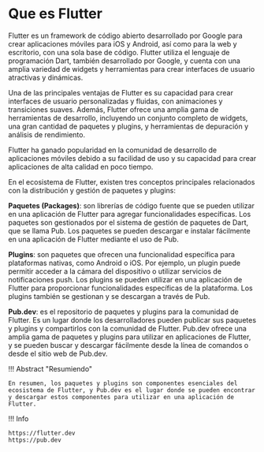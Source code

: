 # Que es Flutter

Flutter es un framework de código abierto desarrollado por Google para crear aplicaciones móviles para iOS y Android, así como para la web y escritorio, con una sola base de código. Flutter utiliza el lenguaje de programación Dart, también desarrollado por Google, y cuenta con una amplia variedad de widgets y herramientas para crear interfaces de usuario atractivas y dinámicas.

Una de las principales ventajas de Flutter es su capacidad para crear interfaces de usuario personalizadas y fluidas, con animaciones y transiciones suaves. Además, Flutter ofrece una amplia gama de herramientas de desarrollo, incluyendo un conjunto completo de widgets, una gran cantidad de paquetes y plugins, y herramientas de depuración y análisis de rendimiento.

Flutter ha ganado popularidad en la comunidad de desarrollo de aplicaciones móviles debido a su facilidad de uso y su capacidad para crear aplicaciones de alta calidad en poco tiempo.


En el ecosistema de Flutter, existen tres conceptos principales relacionados con la distribución y gestión de paquetes y plugins:

**Paquetes (Packages)**: son librerías de código fuente que se pueden utilizar en una aplicación de Flutter para agregar funcionalidades específicas. Los paquetes son gestionados por el sistema de gestión de paquetes de Dart, que se llama Pub. Los paquetes se pueden descargar e instalar fácilmente en una aplicación de Flutter mediante el uso de Pub.

**Plugins**: son paquetes que ofrecen una funcionalidad específica para plataformas nativas, como Android o iOS. Por ejemplo, un plugin puede permitir acceder a la cámara del dispositivo o utilizar servicios de notificaciones push. Los plugins se pueden utilizar en una aplicación de Flutter para proporcionar funcionalidades específicas de la plataforma. Los plugins también se gestionan y se descargan a través de Pub.

**Pub.dev**: es el repositorio de paquetes y plugins para la comunidad de Flutter. Es un lugar donde los desarrolladores pueden publicar sus paquetes y plugins y compartirlos con la comunidad de Flutter. Pub.dev ofrece una amplia gama de paquetes y plugins para utilizar en aplicaciones de Flutter, y se pueden buscar y descargar fácilmente desde la línea de comandos o desde el sitio web de Pub.dev.

!!! Abstract "Resumiendo"

    En resumen, los paquetes y plugins son componentes esenciales del ecosistema de Flutter, y Pub.dev es el lugar donde se pueden encontrar y descargar estos componentes para utilizar en una aplicación de Flutter.

!!! Info

    https://flutter.dev  
    https://pub.dev  
